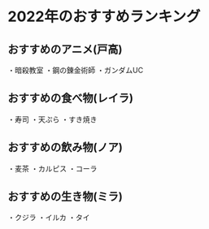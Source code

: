 # 2022年のおすすめランキング


## おすすめのアニメ(戸高)

・暗殺教室
・鋼の錬金術師
・ガンダムUC


## おすすめの食べ物(レイラ)

・寿司
・天ぷら
・すき焼き


## おすすめの飲み物(ノア)

・麦茶
・カルピス
・コーラ


## おすすめの生き物(ミラ)

・クジラ
・イルカ
・タイ



